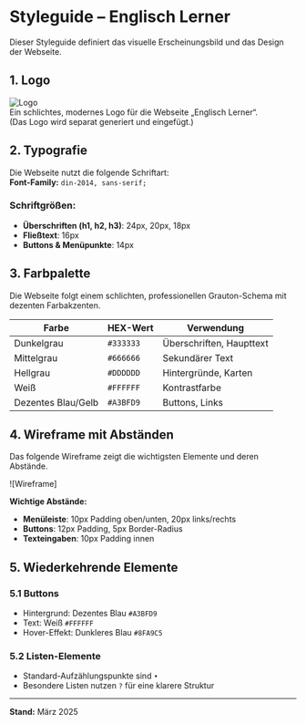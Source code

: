 
# Styleguide – Englisch Lerner

Dieser Styleguide definiert das visuelle Erscheinungsbild und das Design der Webseite.

## 1. Logo

![Logo](logo.png)  
Ein schlichtes, modernes Logo für die Webseite „Englisch Lerner“.  
(Das Logo wird separat generiert und eingefügt.)

## 2. Typografie

Die Webseite nutzt die folgende Schriftart:  
**Font-Family:** `din-2014, sans-serif;`  

### Schriftgrößen:
- **Überschriften (h1, h2, h3)**: 24px, 20px, 18px  
- **Fließtext**: 16px  
- **Buttons & Menüpunkte**: 14px  

## 3. Farbpalette

Die Webseite folgt einem schlichten, professionellen Grauton-Schema mit dezenten Farbakzenten.  

| Farbe        | HEX-Wert | Verwendung |
|-------------|---------|------------|
| Dunkelgrau  | `#333333` | Überschriften, Haupttext |
| Mittelgrau  | `#666666` | Sekundärer Text |
| Hellgrau    | `#DDDDDD` | Hintergründe, Karten |
| Weiß        | `#FFFFFF` | Kontrastfarbe |
| Dezentes Blau/Gelb | `#A3BFD9` | Buttons, Links |

## 4. Wireframe mit Abständen

Das folgende Wireframe zeigt die wichtigsten Elemente und deren Abstände.

![Wireframe]

**Wichtige Abstände:**
- **Menüleiste**: 10px Padding oben/unten, 20px links/rechts  
- **Buttons**: 12px Padding, 5px Border-Radius  
- **Texteingaben**: 10px Padding innen  

## 5. Wiederkehrende Elemente

### 5.1 Buttons
- Hintergrund: Dezentes Blau `#A3BFD9`
- Text: Weiß `#FFFFFF`
- Hover-Effekt: Dunkleres Blau `#8FA9C5`

### 5.2 Listen-Elemente
- Standard-Aufzählungspunkte sind `•`  
- Besondere Listen nutzen `?` für eine klarere Struktur

---
**Stand:** März 2025  
